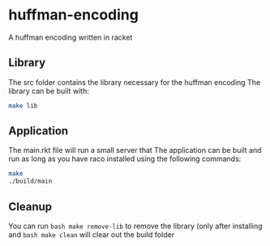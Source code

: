# huffman-encoding
A huffman encoding written in racket

## Library
The src folder contains the library necessary for the huffman encoding 
The library can be built with:
```bash
make lib
```

## Application
The main.rkt file will run a small server that 
The application can be built and run as long as you have raco installed using the following commands:
```bash
make
./build/main
```
## Cleanup 
You can run ```bash make remove-lib``` to remove the library (only after installing and ```bash make clean``` will clear out the build folder
